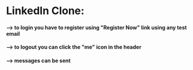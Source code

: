 # LinkedIn Clone:
  #### --> to login you have to register using "Register Now" link using any test email 
  #### --> to logout you can click the "me" icon in the header #
  #### --> messages can be sent
